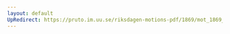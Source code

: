 ```yaml
---
layout: default
UpRedirect: https://pruto.im.uu.se/riksdagen-motions-pdf/1869/mot_1869__fk__41/mot_1869__fk__41-002.pdf
---
```

